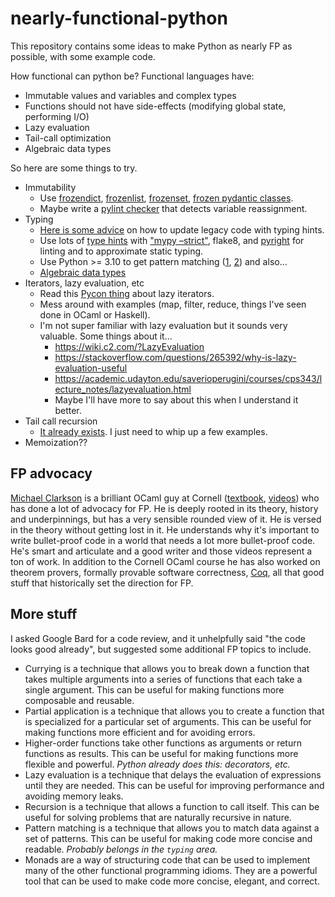 # nearly-functional-python

This repository contains some ideas to make Python as nearly FP as possible, with some example code.

How functional can python be? Functional languages have:
* Immutable values and variables and complex types
* Functions should not have side-effects (modifying global state, performing I/O)
* Lazy evaluation
* Tail-call optimization
* Algebraic data types

So here are some things to try.

* Immutability
  * Use [frozendict](https://pypi.org/project/frozendict/),
    [frozenlist](https://pypi.org/project/frozenlist/),
    [frozenset](https://docs.python.org/3/library/stdtypes.html?highlight=frozenset#frozenset),
    [frozen pydantic classes](https://docs.pydantic.dev/usage/model_config/).
  * Maybe write a
    [pylint checker](https://pylint.pycqa.org/en/latest/development_guide/how_tos/custom_checkers.html#write-a-checker)
    that detects variable reassignment.
* Typing
  * [Here is some advice](https://github.com/microsoft/pyright/blob/main/docs/getting-started.md) on how to update
    legacy code with typing hints.
  * Use lots of [type hints](https://docs.python.org/3/library/typing.html) with
    ["mypy –strict"](https://mypy.readthedocs.io/en/stable/cheat_sheet_py3.html),
    flake8, and [pyright](https://github.com/microsoft/pyright) for linting and to approximate static typing.
  * Use Python >= 3.10 to get pattern matching
    ([1](https://www.infoworld.com/article/3609208/how-to-use-structural-pattern-matching-in-python.html),
     [2](https://benhoyt.com/writings/python-pattern-matching/)) and also...
  * [Algebraic data types](https://stackoverflow.com/questions/16258553)
* Iterators, lazy evaluation, etc
  * Read this [Pycon thing](https://pycon2019.trey.io/iterator-protocol.html) about lazy iterators.
  * Mess around with examples (map, filter, reduce, things I've seen done in OCaml or Haskell).
  * I'm not super familiar with lazy evaluation but it sounds very valuable. Some things about it...
    * https://wiki.c2.com/?LazyEvaluation
    * https://stackoverflow.com/questions/265392/why-is-lazy-evaluation-useful
    * https://academic.udayton.edu/saverioperugini/courses/cps343/lecture_notes/lazyevaluation.html
    * Maybe I'll have more to say about this when I understand it better.
* Tail call recursion
  * [It already exists](https://pypi.org/project/tail-recursive/). I just need to whip up a few examples.
* Memoization??

## FP advocacy

[Michael Clarkson](https://www.engineering.cornell.edu/faculty-directory/michael-clarkson) is a brilliant OCaml guy at Cornell
([textbook](https://cs3110.github.io/textbook/cover.html), [videos](https://www.youtube.com/@MichaelRyanClarkson/videos))
who has done a lot of advocacy for FP. He is deeply rooted in its theory, history and underpinnings, but has a very
sensible rounded view of it. He is versed in the theory without getting lost in it. He understands why it's
important to write bullet-proof code in a world that needs a lot more bullet-proof code. He's smart and articulate
and a good writer and those videos represent a ton of work. In addition to the Cornell OCaml course he has also worked
on theorem provers, formally provable software correctness, [Coq](https://coq.inria.fr/), all that good stuff that
historically set the direction for FP.

## More stuff

I asked Google Bard for a code review, and it unhelpfully said "the code looks good already", but suggested some
additional FP topics to include.

* Currying is a technique that allows you to break down a function that takes multiple arguments into a series of
  functions that each take a single argument. This can be useful for making functions more composable and reusable.
* Partial application is a technique that allows you to create a function that is specialized for a particular set of
  arguments. This can be useful for making functions more efficient and for avoiding errors.
* Higher-order functions take other functions as arguments or return functions as results. This can be useful for making
  functions more flexible and powerful. *Python already does this: decorators, etc.*
* Lazy evaluation is a technique that delays the evaluation of expressions until they are needed. This can be useful for
  improving performance and avoiding memory leaks.
* Recursion is a technique that allows a function to call itself. This can be useful for solving problems that are
  naturally recursive in nature.
* Pattern matching is a technique that allows you to match data against a set of patterns. This can be useful for making
  code more concise and readable. *Probably belongs in the `typing` area.*
* Monads are a way of structuring code that can be used to implement many of the other functional programming idioms.
  They are a powerful tool that can be used to make code more concise, elegant, and correct.
